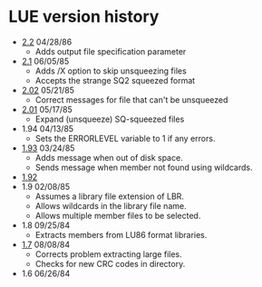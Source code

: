 # LUE version history

- [2.2](2.2) 04/28/86
  - Adds output file specification parameter
- [2.1](2.1) 06/05/85
  - Adds /X option to skip unsqueezing files
  - Accepts the strange SQ2 squeezed format
- [2.02](2.02) 05/21/85
  - Correct messages for file that can't be unsqueezed
- [2.01](2.01) 05/17/85
  - Expand (unsqueeze) SQ-squeezed files
- 1.94 04/13/85
  - Sets the ERRORLEVEL variable to 1 if any errors.
- [1.93](1.93) 03/24/85
  - Adds message when out of disk space.
  - Sends message when member not found using wildcards.
- [1.92](1.92)
- 1.9 02/08/85
  - Assumes a library file extension of LBR.
  - Allows wildcards in the library file name.
  - Allows multiple member files to be selected.
- 1.8 09/25/84
  - Extracts members from LU86 format libraries.
- [1.7](1.7) 08/08/84
  - Corrects problem extracting large files.
  - Checks for new CRC codes in directory.
- 1.6 06/26/84
